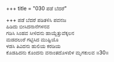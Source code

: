+++
title = "030 ಪಡೆ ಬೆದರೆ"

+++
ಪಡೆ ಬೆದರೆ ಪಡಿತಳಿಸಿ ಪವನಜ  
ಹಿಡಿದು ಬೀಸಿದನಾನೆಗಳನವ  
ಗಡಿಸಿ ಸಿಂಹವ ಸೀಳಿದನು ಹಾಯ್ದೆತ್ತುವೆಕ್ಕಲನ   
ಮಡದಲುರೆ ಗಟ್ಟಿಸಿದ ಮುಷ್ಟಿಯೊ  
ಳಡಸಿ ತಿವಿದನು ಹುಲಿಯ ಕರಡಿಯ          
ಕೊಡಹಿದನು ಕೊಂದನು ವನಾಂತದೊಳಖಿಳ ಮೃಗಕುಲವ     ॥30॥